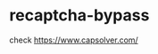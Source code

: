 # recaptcha-bypass
check https://www.capsolver.com/ 



















                                                                                                                                                                                                         